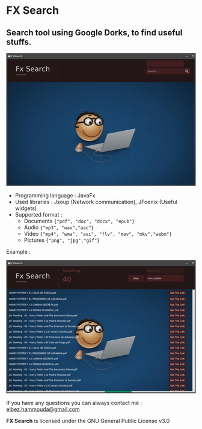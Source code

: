 # FX Search
## Search tool using Google Dorks, to find useful stuffs.


![alt](img/img1.png)

- Programming language : JavaFx
- Used libraries : Jsoup (Network communication), JFoenix (Useful widgets)
- Supported format : 
  - Documents `{"pdf", "doc", "docx", "epub"}`
  - Audio `{"mp3", "wav","aac"}`
  - Video `{"mp4", "wma", "avi", "flv", "mov", "mkv","webm"}`
  - Pictures `{"png", "jpg","gif"}`

Example : 

![alt](img/img2.png)

If you have any questions you can always contact me : elbez.hammouda@gmail.com


**FX Search** is licensed under the GNU General Public License v3.0
